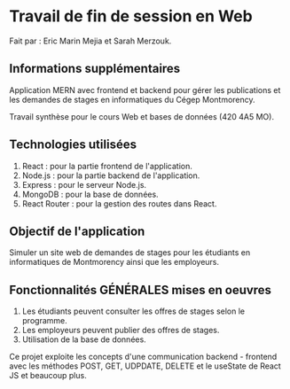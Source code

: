 # Travail de fin de session en Web
Fait par : Eric Marin Mejia et Sarah Merzouk.

## Informations supplémentaires
Application MERN avec frontend et backend pour gérer les publications et les demandes de stages en informatiques du Cégep 
Montmorency.

Travail synthèse pour le cours Web et bases de données (420 4A5 MO). 
 
## Technologies utilisées
1. React : pour la partie frontend de l'application.
2. Node.js : pour la partie backend de l'application.
3. Express : pour le serveur Node.js.
4. MongoDB : pour la base de données.
5. React Router : pour la gestion des routes dans React.

## Objectif de l'application
Simuler un site web de demandes de stages pour les étudiants en informatiques de Montmorency ainsi que les employeurs.

## Fonctionnalités GÉNÉRALES mises en oeuvres
1. Les étudiants peuvent consulter les offres de stages selon le programme.
2. Les employeurs peuvent publier des offres de stages.
3. Utilisation de la base de données.

Ce projet exploite les concepts d'une communication backend - frontend avec les méthodes POST, GET, UDPDATE, DELETE et
le useState de React JS et beaucoup plus. 
